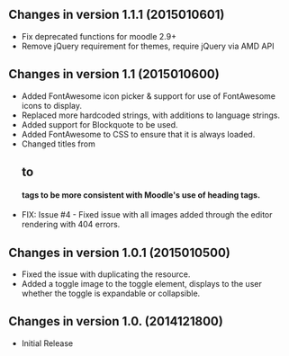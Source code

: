 Changes in version 1.1.1 (2015010601)
----------
- Fix deprecated functions for moodle 2.9+
- Remove jQuery requirement for themes, require jQuery via AMD API

Changes in version 1.1 (2015010600)
----------
- Added FontAwesome icon picker & support for use of FontAwesome icons to display.
- Replaced more hardcoded strings, with additions to language strings.
- Added support for Blockquote to be used.
- Added FontAwesome to CSS to ensure that it is always loaded.
- Changed titles from <h2> to <h4> tags to be more consistent with Moodle's use of heading tags.
- FIX: Issue #4 - Fixed issue with all images added through the editor rendering with 404 errors.

Changes in version 1.0.1 (2015010500)
----------
- Fixed the issue with duplicating the resource.
- Added a toggle image to the toggle element, displays to the user whether the toggle is expandable or collapsible.

Changes in version 1.0. (2014121800)
----------
- Initial Release